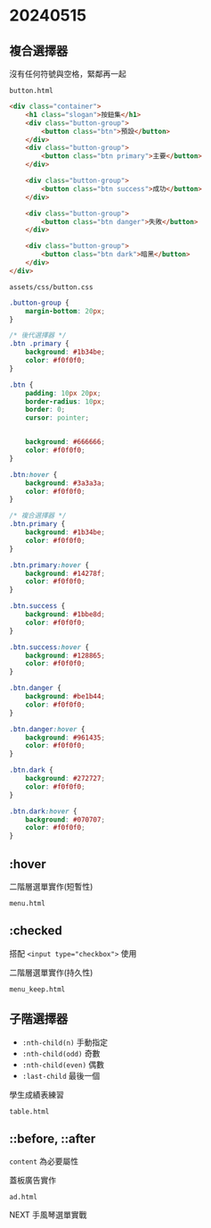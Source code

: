 # 20240515

## 複合選擇器

沒有任何符號與空格，緊鄰再一起

`button.html`

```html
<div class="container">
    <h1 class="slogan">按鈕集</h1>
    <div class="button-group">
        <button class="btn">預設</button>
    </div>
    <div class="button-group">
        <button class="btn primary">主要</button>
    </div>

    <div class="button-group">
        <button class="btn success">成功</button>
    </div>

    <div class="button-group">
        <button class="btn danger">失敗</button>
    </div>

    <div class="button-group">
        <button class="btn dark">暗黑</button>
    </div>
</div>
```

`assets/css/button.css`

```css
.button-group {
    margin-bottom: 20px;
}

/* 後代選擇器 */
.btn .primary {
    background: #1b34be;
    color: #f0f0f0;
}

.btn {
    padding: 10px 20px;
    border-radius: 10px;
    border: 0;
    cursor: pointer;


    background: #666666;
    color: #f0f0f0;
}

.btn:hover {
    background: #3a3a3a;
    color: #f0f0f0;
}

/* 複合選擇器 */
.btn.primary {
    background: #1b34be;
    color: #f0f0f0;
}

.btn.primary:hover {
    background: #14278f;
    color: #f0f0f0;
}

.btn.success {
    background: #1bbe8d;
    color: #f0f0f0;
}

.btn.success:hover {
    background: #128865;
    color: #f0f0f0;
}

.btn.danger {
    background: #be1b44;
    color: #f0f0f0;
}

.btn.danger:hover {
    background: #961435;
    color: #f0f0f0;
}

.btn.dark {
    background: #272727;
    color: #f0f0f0;
}

.btn.dark:hover {
    background: #070707;
    color: #f0f0f0;
}
```

## :hover

二階層選單實作(短暫性)

`menu.html`

## :checked

搭配 `<input type="checkbox">` 使用

二階層選單實作(持久性)

`menu_keep.html`

## 子階選擇器

- `:nth-child(n)` 手動指定
- `:nth-child(odd)` 奇數
- `:nth-child(even)` 偶數
- `:last-child` 最後一個

學生成績表練習

`table.html`

## ::before, ::after

`content` 為必要屬性

蓋板廣告實作

`ad.html`

NEXT 手風琴選單實戰

